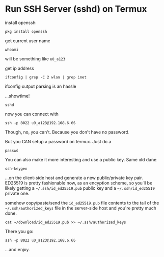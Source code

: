 # Run SSH Server (sshd) on Termux

install openssh

    pkg install openssh

get current user name

    whoami

will be something like `u0_a123`

get ip address

    ifconfig | grep -C 2 wlan | grep inet

ifconfig output parsing is an hassle

...showtime!

    sshd

now you can connect with

    ssh -p 8022 u0_a123@192.168.6.66 

Though, no, you can't. Because you don't have no password.

But you CAN setup a password on termux. Just do a

    passwd

You can also make it more interesting and use a public key. Same old dane:

    ssh-keygen

...on the client-side host and generate a new public/private key pair. ED25519 is pretty fashionable now, as an encyption scheme, so you'll be likely getting a `~/.ssh/id_ed25519.pub` public key and a `~/.ssh/id_ed25519` private one.

somehow copy/paste/send the `id_ed25519.pub` file contents to the tail of the `~/.ssh/authorized_keys` file in the server-side host and you're pretty much done.

    cat ~/download/id_ed25519.pub >> ~/.ssh/authorized_keys

There you go:

    ssh -p 8022 u0_a123@192.168.6.66

...and enjoy.

